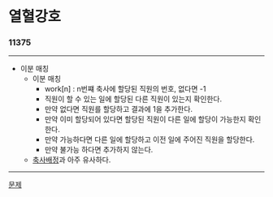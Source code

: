 # 열혈강호
### 11375
***
- 이분 매칭
	+ 이분 매칭 
		- work[n] : n번쨰 축사에 할당된 직원의 번호, 없다면 -1
		- 직원이 할 수 있는 일에 할당된 다른 직원이 있는지 확인한다.
		- 만약 없다면 직원를 할당하고 결과에 1을 추가한다.
		- 만약 이미 할당되어 있다면 할당된 직원이 다른 일에 할당이 가능한지 확인한다.
		- 만약 가능하다면 다른 일에 할당하고 이전 일에 주어진 직원을 할당한다.
		- 만약 불가능 하다면 추가하지 않는다.
	+ [축사배정](https://www.acmicpc.net/problem/2188)과 아주 유사하다.
***
[문제](https://www.acmicpc.net/problem/11375)
			 
